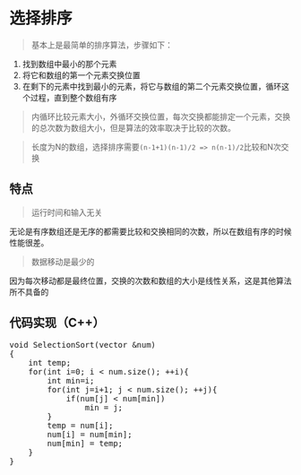 # 选择排序
> 基本上是最简单的排序算法，步骤如下：
> 
1. 找到数组中最小的那个元素
2. 将它和数组的第一个元素交换位置
3. 在剩下的元素中找到最小的元素，将它与数组的第二个元素交换位置，循环这个过程，直到整个数组有序

> 内循环比较元素大小，外循环交换位置，每次交换都能排定一个元素，交换的总次数为数组大小，但是算法的效率取决于比较的次数。

> 长度为N的数组，选择排序需要`(n-1+1)(n-1)/2 => n(n-1)/2`比较和N次交换

## 特点


> 运行时间和输入无关

无论是有序数组还是无序的都需要比较和交换相同的次数，所以在数组有序的时候性能很差。

> 数据移动是最少的

因为每次移动都是最终位置，交换的次数和数组的大小是线性关系，这是其他算法所不具备的

## 代码实现（C++）
<pre>
void SelectionSort(vector<int> &num)
{
	int temp;
	for(int i=0; i < num.size(); ++i){
		int min=i;	
		for(int j=i+1; j < num.size(); ++j){
			if(num[j] < num[min])
				min = j;
		}
		temp = num[i];
		num[i] = num[min];
		num[min] = temp;
	}
}


</pre>



